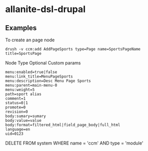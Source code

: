 # allanite-dsl-drupal



Examples
--

To create an page node

    drush -v ccm:add AddPageSports type=Page name=SportsPageName title=SportsPage 
    
Node Type Optional Custom params
    
    menu:enabled=true|false
    menu:link_title=MenuPageSports
    menu:description=Desc Menu Page Sports
    menu:parent=main-menu-0
    menu:weight=5
    path=sport alias
    comment=1
    status=0|1
    promote=0
    revision=0
    body:sumary=sumary
    body:value=value
    body:format=filtered_html|field_page_body|full_html 
    language=en
    uid=0123



DELETE FROM system WHERE name = 'ccm' AND type = 'module'
